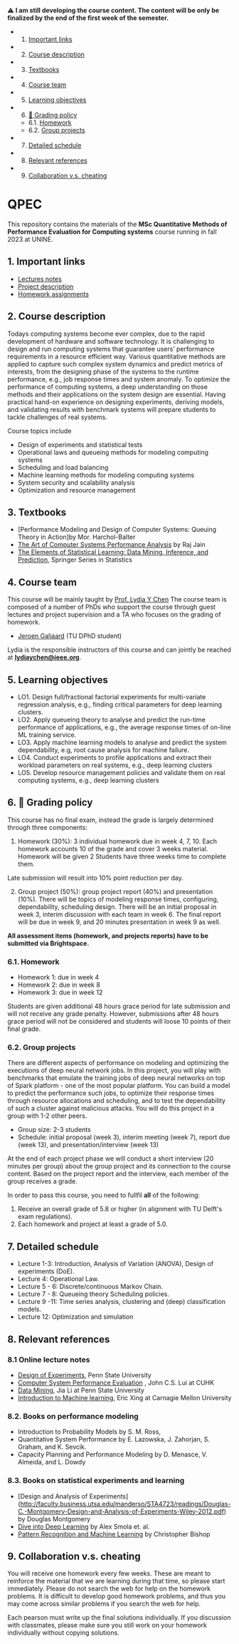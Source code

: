 
:warning: **I am still developing the course content. The content will be only be finalized by the end of the first week of the semester.**

<!-- vscode-markdown-toc -->
* 1. [Important links](#Importantlinks)
* 2. [Course description](#Coursedescription)
* 3. [Textbooks](#Textbooks)
* 4. [Course team](#Courseteam)
* 5. [Learning objectives](#Learningobjectives)
* 6. [:dart: Grading policy](#dart:Gradingpolicy)
	* 6.1. [Homework](#Homework)
	* 6.2. [Group projects](#Groupprojects)
* 7. [Detailed schedule](#Detailedschedule)
* 8. [Relevant references](#Relevantreferences)
* 9. [Collaboration v.s. cheating](#Collaborationv.s.cheating)
	
<!-- vscode-markdown-toc-config
	numbering=true
	autoSave=true
	/vscode-markdown-toc-config -->
<!-- /vscode-markdown-toc --><!-- vscode-markdown-toc -->


# QPEC <!-- omit in toc -->

This repository contains the materials of the **MSc Quantitative Methods of Performance Evaluation for Computing systems** course running in fall 2023 at UNINE.


##  1. <a name='Importantlinks'></a>Important links

- [Lectures notes](lecture.md)
- [Project description](project.md)
- [Homework assignments](homework.md)


##  2. <a name='Coursedescription'></a>Course description




Todays computing systems become ever complex, due to the rapid development of hardware and software technology.  It is challenging to design and run computing systems that guarantee users’ performance requirements in a resource efficient way. Various quantitative methods are applied to capture such complex system dynamics and predict metrics of interests, from the designing phase of the systems to the runtime performance, e.g., job response times and system anomaly.  To optimize the performance of computing systems, a deep understanding on those methods and their applications on the system design are essential. Having practical hand-on experience on designing experiments, deriving models, and validating results with benchmark systems will prepare students to tackle challenges of real systems. 

Course topics include
- Design of experiments and statistical tests 
- Operational laws and queueing methods for modeling computing systems
- Scheduling and load balancing  
- Machine learning methods for modeling computing systems 
- System security and scalability analysis
- Optimization and resource management


##  3. <a name='Textbooks'></a>Textbooks
-  [Performance Modeling and Design of Computer Systems: Queuing Theory in Action]by Mor. Harchol-Balter 
-  [The Art of Computer Systems Performance Analysis](https://www.cse.wustl.edu/~jain/books/perfbook.htm) by Raj Jain
-  [The Elements of Statistical Learning: Data Mining, Inference, and Prediction](https://web.stanford.edu/~hastie/ElemStatLearn/), Springer Series in Statistics



##  4. <a name='Courseteam'></a>Course team

This course will be mainly taught by [Prof. Lydia Y Chen](https://lydiaychen.github.io/)  The course team is composed of a number of PhDs  who support the course through guest lectures and project supervision and a TA who focuses on the grading of homework. 


-  [Jeroen Galjaard](J.M.Galjaard@tudelft.nl) (TU DPhD student)


Lydia is the responsible instructors of this course and can jointly be reached at **lydiaychen@ieee.org**.



##  5. <a name='Learningobjectives'></a>Learning objectives
- LO1. Design full/fractional factorial experiments for multi-variate regression analysis, e.g., finding critical parameters for deep learning clusters.
- LO2. Apply queueing theory to analyse and predict the run-time performance of applications, e.g., the average response times of on-line ML training service.
- LO3. Apply machine learning models to analyse and predict the system dependability, e.g, root cause analysis for machine failure.
- LO4. Conduct experiments to profile applications and extract their workload parameters on real systems, e.g., deep learning clusters
- LO5. Develop resource management policies and validate them on real computing systems, e.g., deep learning clusters


##  6. <a name='dart:Gradingpolicy'></a>:dart: Grading policy

This course has no final exam, instead the grade is largely determined through three components: 

1. Homework (30%): 3 individual homework due in week 4, 7, 10. Each homework accounts 10  of the grade and cover 3 weeks material. Homework will be given 2 Students have three weeks time to complete them. 

Late submission will result into 10% point reduction per day. 

2. Group project (50%): group project report (40%) and presentation (10%). There will be topics of modeling response times, configuring, dependability, scheduling design. There will be an initial proposal in week 3, interim discussion with each team in week 6. The final report will be due in week 9, and 20 minutes presentation in week 9 as well.


**All assessment items (homework, and projects reports) have to be submitted via Brightspace.**


###  6.1. <a name='Homework'></a>Homework
- Homework 1: due in week 4 
- Homework 2: due in week 8 
- Homework 3: due in week 12

Students are given additional 48 hours grace period for late submission and will not receive any grade penalty. However, submissions after 48 hours grace period will not be considered and students will loose 10 points of their final grade. 


###  6.2. <a name='Groupprojects'></a>Group projects
<!-- 7 predefined project topics: evaluating the systems of 
-->
There are different aspects of performance  on modeling and optimizing the executions of deep neural network jobs. In this project, you will play with benchmarks that emulate the training jobs of deep neural networks on top of Spark platform - one of the most popular platform. You can build a model to predict the performance such jobs, to optimize their response times through resource allocations and scheduling, and to test the dependability of such a cluster against malicious attacks. You will do this project in a group with 1-2 other peers.

- Group size: 2-3 students
- Schedule: initial proposal (week 3), interim meeting (week 7), report due (week 13), and presentation/interview (week 13)

At the end of each project phase we will conduct a short interview (20 minutes per group) about the group project and its connection to the course content. Based on the project report and the interview, each member of the group receives a grade. 



In order to pass this course, you need to fullfil **all** of the following:
1. Receive an overall grade of 5.8 or higher (in alignment with TU Delft's exam regulations). 
2. Each homework and project at least a grade of 5.0.


##  7. <a name='Detailedschedule'></a>Detailed schedule
- Lecture 1-3: Introduction, Analysis of Variation (ANOVA), Design of experiments (DoE).
- Lecture 4: Operational Law.
- Lecture 5 - 6: Discrete/continuous Markov Chain.
- Lecture 7 - 8: Queueing theory Scheduling policies.
- Lecture 9 -11: Time series analysis, clustering and (deep) classification models.
- Lecture 12: Optimization and simulation



##  8. <a name='Relevantreferences'></a>Relevant references 

### 8.1 <a name='Onlinelecturenotes'></a>Online lecture notes

 - [Design of Experiments](https://newonlinecourses.science.psu.edu/stat503/node/5/), Penn State University
 - [Computer System Performance Evaluation](http://www.cse.cuhk.edu.hk/~cslui/csc5420.html) , John C.S. Lui at CUHK
- [Data Mining](http://personal.psu.edu/jol2/course/stat557/), Jia Li at Penn State University
-  [Introduction to Machine learning](http://www.cs.cmu.edu/~epxing/Class/10701/), Eric Xing at Carnagie Mellon University



###  8.2. <a name='Booksonperformancemodeling'></a>Books on performance modeling
- Introduction to Probability Models by S. M. Ross, 
- Quantitative System Performance by E. Lazowska, J. Zahorjan, S. Graham, and K. Sevcik.
- Capacity Planning and Performance Modeling by D. Menasce, V. Almeida, and L. Dowdy 


###  8.3. <a name='Booksonstatisticalexperimentsandlearning'></a>Books on statistical experiments and learning
- [Design and Analysis of Experiments] (http://faculty.business.utsa.edu/manderso/STA4723/readings/Douglas-C.-Montgomery-Design-and-Analysis-of-Experiments-Wiley-2012.pdf) by Douglas Montgomery
- [Dive into Deep Learning](https://www.d2l.ai/) by Alex Smola et. al.
- [Pattern Recognition and Machine Learning]() by Christopher Bishop 

##  9. <a name='Collaborationv.s.cheating'></a>Collaboration v.s. cheating


You will receive one homework every few weeks. These are meant to reinforce the material that we are learning during that time, so please start immediately. Please do not search the web for help on the homework problems. It is difficult to develop good homework problems, and thus you may come across similar problems if you search the web for help. 

Each pearson must write up the final solutions individually. If you discussion with classmates, please make sure you still work on your homework individually without copying solutions.




